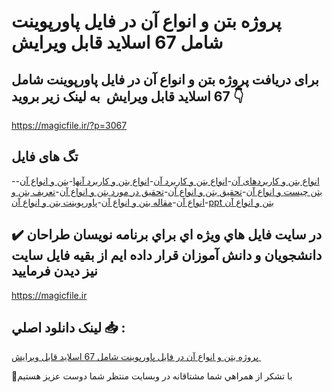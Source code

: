 # پروژه بتن و انواع آن در فایل پاورپوینت شامل 67 اسلاید قابل ویرایش 

## برای دریافت پروژه بتن و انواع آن در فایل پاورپوینت شامل 67 اسلاید قابل ویرایش  به لینک زیر بروید 👇

https://magicfile.ir/?p=3067

## تگ های فایل

-[انواع بتن و کاربردهای آن](https://magicfile.ir/product/%d9%be%d8%b1%d9%88%da%98%d9%87-%d8%a8%d8%aa%d9%86-%d9%88-%d8%a7%d9%86%d9%88%d8%a7%d8%b9-%d8%a2%d9%86-%d8%af%d8%b1-%d9%81%d8%a7%db%8c%d9%84-%d9%be%d8%a7%d9%88%d8%b1%d9%be%d9%88%db%8c%d9%86%d8%aa/)-[انواع بتن و کاربرد آن](https://magicfile.ir/product/%d9%be%d8%b1%d9%88%da%98%d9%87-%d8%a8%d8%aa%d9%86-%d9%88-%d8%a7%d9%86%d9%88%d8%a7%d8%b9-%d8%a2%d9%86-%d8%af%d8%b1-%d9%81%d8%a7%db%8c%d9%84-%d9%be%d8%a7%d9%88%d8%b1%d9%be%d9%88%db%8c%d9%86%d8%aa/)-[انواع بتن و کاربرد آنها](https://magicfile.ir/product/%d9%be%d8%b1%d9%88%da%98%d9%87-%d8%a8%d8%aa%d9%86-%d9%88-%d8%a7%d9%86%d9%88%d8%a7%d8%b9-%d8%a2%d9%86-%d8%af%d8%b1-%d9%81%d8%a7%db%8c%d9%84-%d9%be%d8%a7%d9%88%d8%b1%d9%be%d9%88%db%8c%d9%86%d8%aa/)-[بتن و انواع آن](https://magicfile.ir/product/%d9%be%d8%b1%d9%88%da%98%d9%87-%d8%a8%d8%aa%d9%86-%d9%88-%d8%a7%d9%86%d9%88%d8%a7%d8%b9-%d8%a2%d9%86-%d8%af%d8%b1-%d9%81%d8%a7%db%8c%d9%84-%d9%be%d8%a7%d9%88%d8%b1%d9%be%d9%88%db%8c%d9%86%d8%aa/)-[بتن چیست و انواع آن](https://magicfile.ir/product/%d9%be%d8%b1%d9%88%da%98%d9%87-%d8%a8%d8%aa%d9%86-%d9%88-%d8%a7%d9%86%d9%88%d8%a7%d8%b9-%d8%a2%d9%86-%d8%af%d8%b1-%d9%81%d8%a7%db%8c%d9%84-%d9%be%d8%a7%d9%88%d8%b1%d9%be%d9%88%db%8c%d9%86%d8%aa/)-[تحقیق بتن و انواع آن](https://magicfile.ir/product/%d9%be%d8%b1%d9%88%da%98%d9%87-%d8%a8%d8%aa%d9%86-%d9%88-%d8%a7%d9%86%d9%88%d8%a7%d8%b9-%d8%a2%d9%86-%d8%af%d8%b1-%d9%81%d8%a7%db%8c%d9%84-%d9%be%d8%a7%d9%88%d8%b1%d9%be%d9%88%db%8c%d9%86%d8%aa/)-[تحقیق در مورد بتن و انواع آن](https://magicfile.ir/product/%d9%be%d8%b1%d9%88%da%98%d9%87-%d8%a8%d8%aa%d9%86-%d9%88-%d8%a7%d9%86%d9%88%d8%a7%d8%b9-%d8%a2%d9%86-%d8%af%d8%b1-%d9%81%d8%a7%db%8c%d9%84-%d9%be%d8%a7%d9%88%d8%b1%d9%be%d9%88%db%8c%d9%86%d8%aa/)-[تعریف بتن و انواع آن](https://magicfile.ir/product/%d9%be%d8%b1%d9%88%da%98%d9%87-%d8%a8%d8%aa%d9%86-%d9%88-%d8%a7%d9%86%d9%88%d8%a7%d8%b9-%d8%a2%d9%86-%d8%af%d8%b1-%d9%81%d8%a7%db%8c%d9%84-%d9%be%d8%a7%d9%88%d8%b1%d9%be%d9%88%db%8c%d9%86%d8%aa/)-[مقاله بتن و انواع آن](https://magicfile.ir/product/%d9%be%d8%b1%d9%88%da%98%d9%87-%d8%a8%d8%aa%d9%86-%d9%88-%d8%a7%d9%86%d9%88%d8%a7%d8%b9-%d8%a2%d9%86-%d8%af%d8%b1-%d9%81%d8%a7%db%8c%d9%84-%d9%be%d8%a7%d9%88%d8%b1%d9%be%d9%88%db%8c%d9%86%d8%aa/)-[پاورپوینت بتن و انواع آن](https://magicfile.ir/product/%d9%be%d8%b1%d9%88%da%98%d9%87-%d8%a8%d8%aa%d9%86-%d9%88-%d8%a7%d9%86%d9%88%d8%a7%d8%b9-%d8%a2%d9%86-%d8%af%d8%b1-%d9%81%d8%a7%db%8c%d9%84-%d9%be%d8%a7%d9%88%d8%b1%d9%be%d9%88%db%8c%d9%86%d8%aa/)-[ppt بتن و انواع آن](https://magicfile.ir/product/%d9%be%d8%b1%d9%88%da%98%d9%87-%d8%a8%d8%aa%d9%86-%d9%88-%d8%a7%d9%86%d9%88%d8%a7%d8%b9-%d8%a2%d9%86-%d8%af%d8%b1-%d9%81%d8%a7%db%8c%d9%84-%d9%be%d8%a7%d9%88%d8%b1%d9%be%d9%88%db%8c%d9%86%d8%aa/)

## ✔️ در سايت فايل هاي ويژه اي براي برنامه نويسان طراحان دانشجويان و دانش آموزان قرار داده ايم از بقيه فايل سايت نيز ديدن فرماييد

https://magicfile.ir


## لينک دانلود اصلي 📥 :

[پروژه بتن و انواع آن در فایل پاورپوینت شامل 67 اسلاید قابل ویرایش ](https://magicfile.ir/product/%d9%be%d8%b1%d9%88%da%98%d9%87-%d8%a8%d8%aa%d9%86-%d9%88-%d8%a7%d9%86%d9%88%d8%a7%d8%b9-%d8%a2%d9%86-%d8%af%d8%b1-%d9%81%d8%a7%db%8c%d9%84-%d9%be%d8%a7%d9%88%d8%b1%d9%be%d9%88%db%8c%d9%86%d8%aa/) 


🙏با تشکر از همراهي شما مشتاقانه در وبسایت منتظر شما دوست عزیز هستیم

